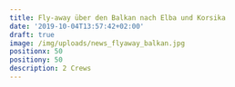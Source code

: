 ```yaml
---
title: Fly-away über den Balkan nach Elba und Korsika
date: '2019-10-04T13:57:42+02:00'
draft: true
image: /img/uploads/news_flyaway_balkan.jpg
positionx: 50
positiony: 50
description: 2 Crews
---
```


